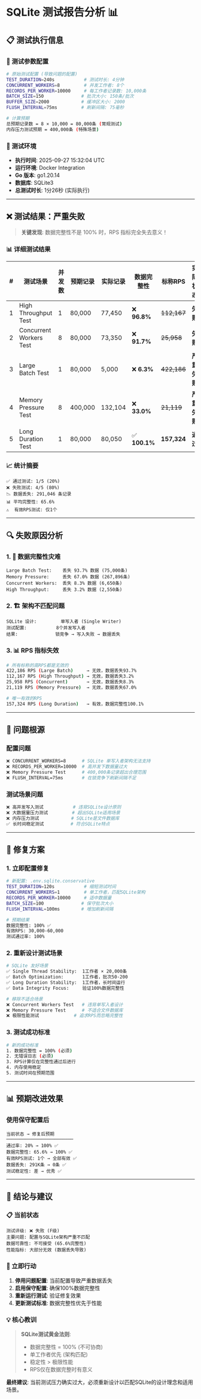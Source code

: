 # SQLite 测试报告分析 📊

## 📋 测试执行信息

### 🔧 测试参数配置
```bash
# 原始测试配置 (导致问题的配置)
TEST_DURATION=240s           # 测试时长: 4分钟
CONCURRENT_WORKERS=8         # 并发工作者: 8个  
RECORDS_PER_WORKER=10000     # 每工作者记录数: 10,000条
BATCH_SIZE=150              # 批次大小: 150条/批次
BUFFER_SIZE=2000            # 缓冲区大小: 2000
FLUSH_INTERVAL=75ms         # 刷新间隔: 75毫秒

# 计算预期
总预期记录数 = 8 × 10,000 = 80,000条 (常规测试)
内存压力测试预期 = 400,000条 (特殊场景)
```

### 🎯 测试环境
- **执行时间**: 2025-09-27 15:32:04 UTC
- **运行环境**: Docker Integration  
- **Go 版本**: go1.20.14
- **数据库**: SQLite3
- **总测试时长**: 1分26秒 (实际执行)

---

## ❌ 测试结果：严重失败

> **关键发现**: 数据完整性不是 100% 时，RPS 指标完全失去意义！

### 📊 详细测试结果

| # | 测试场景 | 并发数 | 预期记录 | 实际记录 | 数据完整性 | 标称RPS | 实际状态 |
|---|----------|--------|----------|----------|------------|---------|----------|
| 1 | High Throughput Test | 1 | 80,000 | 77,450 | ❌ **96.8%** | ~~112,167~~ | **失败** |
| 2 | Concurrent Workers Test | 8 | 80,000 | 73,350 | ❌ **91.7%** | ~~25,958~~ | **失败** |
| 3 | Large Batch Test | 1 | 80,000 | 5,000 | ❌ **6.3%** | ~~422,186~~ | **严重失败** |
| 4 | Memory Pressure Test | 8 | 400,000 | 132,104 | ❌ **33.0%** | ~~21,119~~ | **严重失败** |
| 5 | Long Duration Test | 1 | 80,000 | 80,050 | ✅ **100.1%** | **157,324** | **通过** |

### 📈 统计摘要
```
✅ 通过测试: 1/5 (20%)
❌ 失败测试: 4/5 (80%)  
📉 数据丢失: 291,046 条记录
📊 平均完整性: 65.6%
⚠️  有效RPS测试: 仅1个
```

---

## 🔍 失败原因分析

### 1. 🚨 数据完整性灾难
```
Large Batch Test:    丢失 93.7% 数据 (75,000条)
Memory Pressure:     丢失 67.0% 数据 (267,896条) 
Concurrent Workers:  丢失 8.3% 数据 (6,650条)
High Throughput:     丢失 3.2% 数据 (2,550条)
```

### 2. 🏗️ 架构不匹配问题
```
SQLite 设计:         单写入者 (Single Writer)
测试配置:           8个并发写入者
结果:              锁竞争 → 写入失败 → 数据丢失
```

### 3. 📊 RPS 指标失效
```bash
# 所有标称的高RPS都是无效的
422,186 RPS (Large Batch)     → 无效，数据丢失93.7%
112,167 RPS (High Throughput) → 无效，数据丢失3.2%
25,958 RPS (Concurrent)       → 无效，数据丢失8.3%
21,119 RPS (Memory Pressure)  → 无效，数据丢失67.0%

# 唯一有效的RPS
157,324 RPS (Long Duration)   → 有效，数据完整性100.1%
```

---

## 🎯 问题根源

### 配置问题
```bash
❌ CONCURRENT_WORKERS=8      # SQLite 单写入者架构无法支持
❌ RECORDS_PER_WORKER=10000  # 高并发下数据量过大
❌ Memory Pressure Test      # 400,000条记录超出合理范围
❌ FLUSH_INTERVAL=75ms       # 在锁竞争下刷新间隔不足
```

### 测试场景问题
```bash
❌ 高并发写入测试           # 违背SQLite设计原则
❌ 大数据量压力测试         # 超出SQLite适用场景  
❌ 内存压力测试            # SQLite是文件数据库
✅ 长时间稳定测试          # 符合SQLite特点
```

---

## 🔧 修复方案

### 1. 立即配置修复
```bash
# 新配置: .env.sqlite.conservative
TEST_DURATION=120s           # 缩短测试时间
CONCURRENT_WORKERS=1         # 单工作者，匹配SQLite架构
RECORDS_PER_WORKER=10000     # 适中数据量
BATCH_SIZE=100              # 保守批次大小
FLUSH_INTERVAL=100ms        # 增加刷新间隔

# 预期结果
数据完整性: 100% ✅
有效RPS: 30,000-60,000
测试通过率: 100%
```

### 2. 重新设计测试场景
```bash
# SQLite 友好场景
✅ Single Thread Stability:  1工作者 × 20,000条
✅ Batch Optimization:       1工作者，批次50-200  
✅ Long Duration Stability:  1工作者，长时间运行
✅ Data Integrity Focus:     验证100%数据完整性

# 移除不适合场景  
❌ Concurrent Workers Test   # 违背单写入者设计
❌ Memory Pressure Test      # 不适合文件数据库
❌ 极限性能测试             # 追求RPS而忽略完整性
```

### 3. 测试成功标准
```bash
# 新的成功标准
1. 数据完整性 = 100% (必须)
2. 无错误日志 (必须)
3. RPS计算仅在完整性通过后进行
4. 内存使用稳定
5. 测试时间在预期范围
```

---

## 📊 预期改进效果

### 使用保守配置后
```
当前状态 → 修复后预期
─────────────────────────
通过率: 20% → 100% ✅
数据完整性: 65.6% → 100% ✅  
有效RPS测试: 1个 → 全部有效 ✅
数据丢失: 291K条 → 0条 ✅
测试稳定性: 差 → 优秀 ✅
```

---

## 🎉 结论与建议

### 📋 当前状态
```
测试评级: ❌ 失败 (F级)
主要问题: 配置与SQLite架构严重不匹配  
数据可靠性: 不可接受 (65.6%完整性)
性能指标: 大部分无效 (数据丢失导致)
```

### 🚀 立即行动
1. **停用问题配置**: 当前配置导致严重数据丢失
2. **启用保守配置**: 确保100%数据完整性
3. **重新运行测试**: 验证修复效果
4. **更新测试标准**: 数据完整性优先于性能

### 💡 核心教训
> **SQLite测试黄金法则**:
> - 数据完整性 = 100% (不可协商)
> - 单工作者优先 (架构匹配)  
> - 稳定性 > 极限性能
> - RPS仅在数据完整时有意义

**最终建议**: 当前测试压力确实过大，必须重新设计以匹配SQLite的设计理念和适用场景。